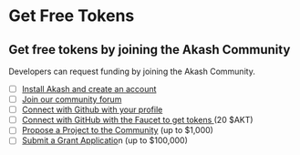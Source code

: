 # Get Free Tokens

## Get free tokens by joining the Akash Community

Developers can request funding by joining the Akash Community.

* [ ] [Install Akash and create an account](../command-line/install.md)
* [ ] [Join our community forum](https://forum.akash.network/login)
* [ ] [Connect with Github with your profile](https://forum.akash.network/my/preferences/account)
* [ ] [Connect with GitHub with the Faucet to get tokens ](https://drip.akash.network)(20 $AKT)
* [ ] [Propose a Project to the Community](https://forum.akash.network/c/grants/new/) (up to $1,000)
* [ ] [Submit a Grant Applicatio](https://forum.akash.network/c/grants/apply/)n (up to $100,000)
